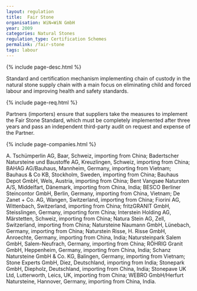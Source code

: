 ```yaml
---
layout: regulation
title:  Fair Stone
organisation: WiN=WiN GmbH
year: 2009
categories: Natural Stones
regulation_type: Certification Schemes
permalink: /fair-stone
tags: labour
---
```


{% include page-desc.html %}

Standard and certification mechanism implementing chain of custody in the natural stone supply chain with a main focus on eliminating child and forced labour and improving health and safety standards.

{% include page-req.html %}

Partners (importers) ensure that suppliers take the measures to implement the Fair Stone Standard, which must be completely implemented after three years and pass an independent third-party audit on request and expense of the Partner.

{% include page-companies.html %}

A. Tschümperlin AG, Baar, Schweiz, importing from China; Badertscher Natursteine und Baustoffe AG, Kreuzlingen, Schweiz, importing from China; BAHAG AG/Bauhaus, Mannheim, Germany, importing from Vietnam; Bauhaus &amp; Co KB, Stockholm, Sweden, importing from China; Bauhaus Depot GmbH, Wels, Austria, importing from China; Bent Vangsøe Natursten A/S, Middelfart, Dänemark, importing from China, India; BESCO Berliner Steincontor GmbH, Berlin, Germany, importing from China, Vietnam; De Zanet + Co. AG, Wangen, Switzerland, importing from China; Fiorini AG, Wittenbach, Switzerland, importing from China; fritzGRANIT GmbH, Steisslingen, Germany, importing form China; Interstein Holding AG, Märstetten, Schweiz, importing from China; Natura Stein AG, Zell, Switzerland, importing from China; Natursteine Naumann GmbH, Lünebach, Germany, importing from China; Naturstein Risse, H. Risse GmbH, Anroechte, Germany, importing from China, India; Natursteinpark Salem GmbH, Salem-Neufrach, Germany, importing from China; RÖHRIG Granit GmbH, Heppenheim, Germany, importing from China, India; Schanz Natursteine GmbH &amp; Co. KG, Balingen, Germany, importing from Vietnam; Stone Experts GmbH, Diez, Deutschland, importing from India; Stonepark GmbH, Diepholz, Deutschland, importing from China, India; Stonepave UK Ltd, Lutterworth, Leics, UK, importing from China; WEBRO GmbH/Herfurt Natursteine, Hannover, Germany, importing from China, India.
